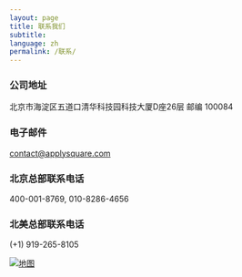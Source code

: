 ```yaml
---
layout: page
title: 联系我们
subtitle:
language: zh
permalink: /联系/
---
```


### **公司地址**
北京市海淀区五道口清华科技园科技大厦D座26层 邮编 100084

### **电子邮件**
<contact@applysquare.com>

### **北京总部联系电话**
400-001-8769, 010-8286-4656

### **北美总部联系电话**
(+1) 919-265-8105

[![地图](//applysquare-media.qiniudn.com/map2.png)](//www.google.com/maps?q=%E7%A7%91%E6%8A%80%E5%A4%A7%E5%8E%A6D%E5%BA%A7)
